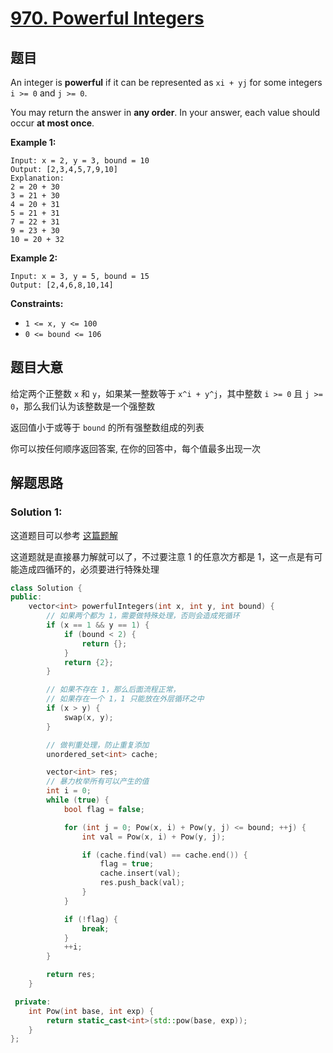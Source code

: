 # [970. Powerful Integers](https://leetcode.com/problems/powerful-integers/)

## 题目

An integer is **powerful** if it can be represented as `xi + yj` for some integers `i >= 0` and `j >= 0`.

You may return the answer in **any order**. In your answer, each value should occur **at most once**.

 

**Example 1:**

```
Input: x = 2, y = 3, bound = 10
Output: [2,3,4,5,7,9,10]
Explanation:
2 = 20 + 30
3 = 21 + 30
4 = 20 + 31
5 = 21 + 31
7 = 22 + 31
9 = 23 + 30
10 = 20 + 32
```

**Example 2:**

```
Input: x = 3, y = 5, bound = 15
Output: [2,4,6,8,10,14]
```

 

**Constraints:**

- `1 <= x, y <= 100`
- `0 <= bound <= 106`

## 题目大意

给定两个正整数 `x` 和 `y`，如果某一整数等于 `x^i + y^j`，其中整数 `i >= 0` 且 `j >= 0`，那么我们认为该整数是一个强整数

返回值小于或等于 `bound` 的所有强整数组成的列表

你可以按任何顺序返回答案, 在你的回答中，每个值最多出现一次

## 解题思路

### Solution 1:

这道题目可以参考 [这篇题解](https://books.halfrost.com/leetcode/ChapterFour/0900~0999/0970.Powerful-Integers/)

这道题就是直接暴力解就可以了，不过要注意 1 的任意次方都是 1，这一点是有可能造成四循环的，必须要进行特殊处理

````c++
class Solution {
public:
    vector<int> powerfulIntegers(int x, int y, int bound) {
        // 如果两个都为 1，需要做特殊处理，否则会造成死循环
        if (x == 1 && y == 1) {
            if (bound < 2) {
                return {};
            }
            return {2};
        }

        // 如果不存在 1，那么后面流程正常，
        // 如果存在一个 1，1 只能放在外层循环之中
        if (x > y) {
            swap(x, y);
        }

        // 做判重处理，防止重复添加
        unordered_set<int> cache;

        vector<int> res;
        // 暴力枚举所有可以产生的值
        int i = 0;
        while (true) {
            bool flag = false;

            for (int j = 0; Pow(x, i) + Pow(y, j) <= bound; ++j) {
                int val = Pow(x, i) + Pow(y, j);

                if (cache.find(val) == cache.end()) {
                    flag = true;
                    cache.insert(val);
                    res.push_back(val);
                }
            }

            if (!flag) {
                break;
            }
            ++i;
        }

        return res;
    }

 private:
    int Pow(int base, int exp) {
        return static_cast<int>(std::pow(base, exp));
    }
};
````
